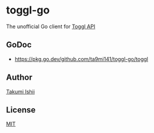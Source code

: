 toggl-go
====

The unofficial Go client for [Toggl API](https://github.com/toggl/toggl_api_docs)

## GoDoc

* https://pkg.go.dev/github.com/ta9mi141/toggl-go/toggl

## Author

[Takumi Ishii](https://github.com/ta9mi141)

## License

[MIT](https://github.com/ta9mi141/toggl-go/blob/master/LICENSE)
